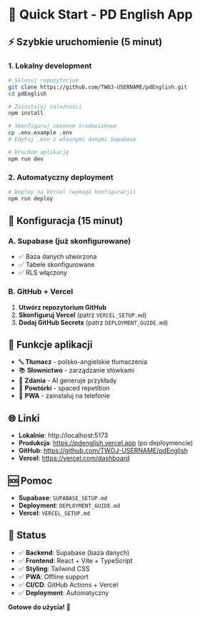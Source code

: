 # 🚀 Quick Start - PD English App

## ⚡ Szybkie uruchomienie (5 minut)

### 1. Lokalny development
```bash
# Sklonuj repozytorium
git clone https://github.com/TWOJ-USERNAME/pdEnglish.git
cd pdEnglish

# Zainstaluj zależności
npm install

# Skonfiguruj zmienne środowiskowe
cp .env.example .env
# Edytuj .env z własnymi danymi Supabase

# Uruchom aplikację
npm run dev
```

### 2. Automatyczny deployment
```bash
# Deploy na Vercel (wymaga konfiguracji)
npm run deploy
```

## 🔧 Konfiguracja (15 minut)

### A. Supabase (już skonfigurowane)
- ✅ Baza danych utworzona
- ✅ Tabele skonfigurowane
- ✅ RLS włączony

### B. GitHub + Vercel
1. **Utwórz repozytorium GitHub**
2. **Skonfiguruj Vercel** (patrz `VERCEL_SETUP.md`)
3. **Dodaj GitHub Secrets** (patrz `DEPLOYMENT_GUIDE.md`)

## 📱 Funkcje aplikacji

- 🔤 **Tłumacz** - polsko-angielskie tłumaczenia
- 📚 **Słownictwo** - zarządzanie słówkami
- 📝 **Zdania** - AI generuje przykłady
- 🧠 **Powtórki** - spaced repetition
- 📱 **PWA** - zainstaluj na telefonie

## 🌐 Linki

- **Lokalnie**: http://localhost:5173
- **Produkcja**: https://pdenglish.vercel.app (po deploymencie)
- **GitHub**: https://github.com/TWOJ-USERNAME/pdEnglish
- **Vercel**: https://vercel.com/dashboard

## 🆘 Pomoc

- **Supabase**: `SUPABASE_SETUP.md`
- **Deployment**: `DEPLOYMENT_GUIDE.md`
- **Vercel**: `VERCEL_SETUP.md`

## 🎯 Status

- ✅ **Backend**: Supabase (baza danych)
- ✅ **Frontend**: React + Vite + TypeScript
- ✅ **Styling**: Tailwind CSS
- ✅ **PWA**: Offline support
- ✅ **CI/CD**: GitHub Actions + Vercel
- ✅ **Deployment**: Automatyczny

**Gotowe do użycia!** 🎉
